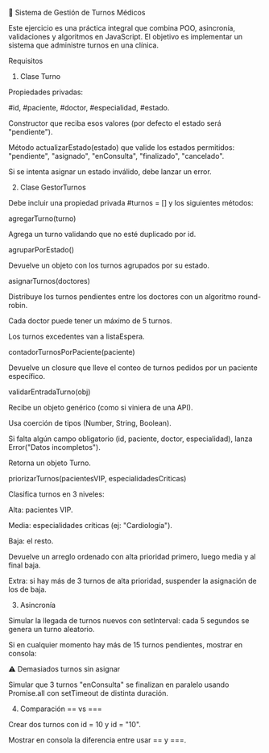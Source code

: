 🏥 Sistema de Gestión de Turnos Médicos

Este ejercicio es una práctica integral que combina POO, asincronía, validaciones y algoritmos en JavaScript. El objetivo es implementar un sistema que administre turnos en una clínica.

Requisitos
1. Clase Turno

Propiedades privadas:

#id, #paciente, #doctor, #especialidad, #estado.

Constructor que reciba esos valores (por defecto el estado será "pendiente").

Método actualizarEstado(estado) que valide los estados permitidos:
"pendiente", "asignado", "enConsulta", "finalizado", "cancelado".

Si se intenta asignar un estado inválido, debe lanzar un error.

2. Clase GestorTurnos

Debe incluir una propiedad privada #turnos = [] y los siguientes métodos:

agregarTurno(turno)

Agrega un turno validando que no esté duplicado por id.

agruparPorEstado()

Devuelve un objeto con los turnos agrupados por su estado.

asignarTurnos(doctores)

Distribuye los turnos pendientes entre los doctores con un algoritmo round-robin.

Cada doctor puede tener un máximo de 5 turnos.

Los turnos excedentes van a listaEspera.

contadorTurnosPorPaciente(paciente)

Devuelve un closure que lleve el conteo de turnos pedidos por un paciente específico.

validarEntradaTurno(obj)

Recibe un objeto genérico (como si viniera de una API).

Usa coerción de tipos (Number, String, Boolean).

Si falta algún campo obligatorio (id, paciente, doctor, especialidad), lanza Error("Datos incompletos").

Retorna un objeto Turno.

priorizarTurnos(pacientesVIP, especialidadesCriticas)

Clasifica turnos en 3 niveles:

Alta: pacientes VIP.

Media: especialidades críticas (ej: "Cardiología").

Baja: el resto.

Devuelve un arreglo ordenado con alta prioridad primero, luego media y al final baja.

Extra: si hay más de 3 turnos de alta prioridad, suspender la asignación de los de baja.

3. Asincronía

Simular la llegada de turnos nuevos con setInterval: cada 5 segundos se genera un turno aleatorio.

Si en cualquier momento hay más de 15 turnos pendientes, mostrar en consola:

⚠️ Demasiados turnos sin asignar


Simular que 3 turnos "enConsulta" se finalizan en paralelo usando Promise.all con setTimeout de distinta duración.

4. Comparación == vs ===

Crear dos turnos con id = 10 y id = "10".

Mostrar en consola la diferencia entre usar == y ===.